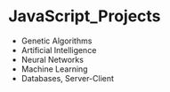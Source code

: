 # JavaScript_Projects
- Genetic Algorithms
- Artificial Intelligence
- Neural Networks
- Machine Learning
- Databases, Server-Client